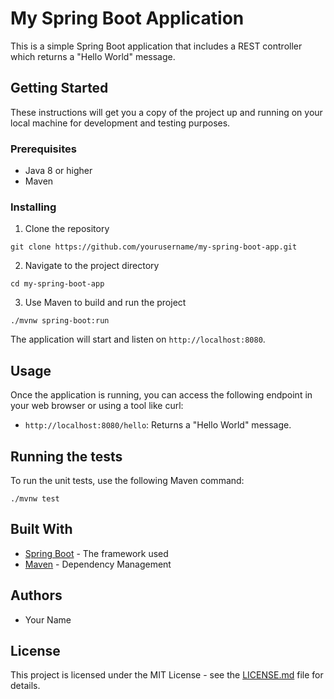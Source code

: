 # My Spring Boot Application

This is a simple Spring Boot application that includes a REST controller which returns a "Hello World" message.

## Getting Started

These instructions will get you a copy of the project up and running on your local machine for development and testing purposes.

### Prerequisites

- Java 8 or higher
- Maven

### Installing

1. Clone the repository
```
git clone https://github.com/yourusername/my-spring-boot-app.git
```

2. Navigate to the project directory
```
cd my-spring-boot-app
```

3. Use Maven to build and run the project
```
./mvnw spring-boot:run
```

The application will start and listen on `http://localhost:8080`.

## Usage

Once the application is running, you can access the following endpoint in your web browser or using a tool like curl:

- `http://localhost:8080/hello`: Returns a "Hello World" message.

## Running the tests

To run the unit tests, use the following Maven command:

```
./mvnw test
```

## Built With

- [Spring Boot](https://spring.io/projects/spring-boot) - The framework used
- [Maven](https://maven.apache.org/) - Dependency Management

## Authors

- Your Name

## License

This project is licensed under the MIT License - see the [LICENSE.md](LICENSE.md) file for details.